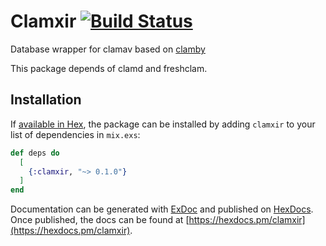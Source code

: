 # Clamxir [![Build Status](https://travis-ci.org/ramortegui/clamxir.svg?branch=master)](https://travis-ci.org/ramortegui/clamxir)

Database wrapper for clamav based on
[clamby](https://github.com/kobaltz/clamby)

This package depends of clamd and freshclam.

  
## Installation

If [available in Hex](https://hex.pm/docs/publish), the package can be installed
by adding `clamxir` to your list of dependencies in `mix.exs`:

```elixir
def deps do
  [
    {:clamxir, "~> 0.1.0"}
  ]
end
```

Documentation can be generated with [ExDoc](https://github.com/elixir-lang/ex_doc)
and published on [HexDocs](https://hexdocs.pm). Once published, the docs can
be found at [https://hexdocs.pm/clamxir](https://hexdocs.pm/clamxir).

